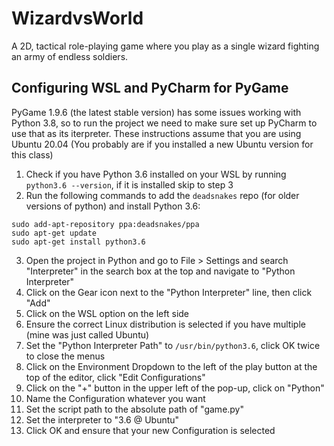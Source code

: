 # WizardvsWorld
A 2D, tactical role-playing game where you play as a single wizard fighting an army of endless soldiers.

## Configuring WSL and PyCharm for PyGame
PyGame 1.9.6 (the latest stable version) has some issues working with Python 3.8, so to run the project we need to make sure set up PyCharm to use that as its iterpreter.
These instructions assume that you are using Ubuntu 20.04 (You probably are if you installed a new Ubuntu version for this class)

1. Check if you have Python 3.6 installed on your WSL by running `python3.6 --version`, if it is installed skip to step 3
2. Run the following commands to add the `deadsnakes` repo (for older versions of python) and install Python 3.6:

```
sudo add-apt-repository ppa:deadsnakes/ppa
sudo apt-get update
sudo apt-get install python3.6
```

3. Open the project in Python and go to File > Settings and search "Interpreter" in the search box at the top and navigate to "Python Interpreter"
4. Click on the Gear icon next to the "Python Interpreter" line, then click "Add"
5. Click on the WSL option on the left side
6. Ensure the correct Linux distribution is selected if you have multiple (mine was just called Ubuntu)
7. Set the "Python Interpreter Path" to `/usr/bin/python3.6`, click OK twice to close the menus
8. Click on the Environment Dropdown to the left of the play button at the top of the editor, click "Edit Configurations"
9. Click on the "+" button in the upper left of the pop-up, click on "Python"
10. Name the Configuration whatever you want
11. Set the script path to the absolute path of "game.py"
12. Set the interpreter to "3.6 @ Ubuntu"
13. Click OK and ensure that your new Configuration is selected
